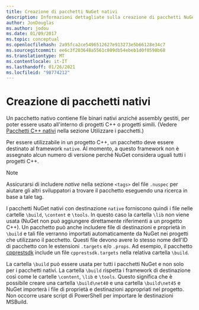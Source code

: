 ```yaml
---
title: Creazione di pacchetti NuGet nativi
description: Informazioni dettagliate sulla creazione di pacchetti NuGet nativi che contengono codice C++ anziché codice gestito, da usare in progetti C++.
author: JonDouglas
ms.author: jodou
ms.date: 01/09/2017
ms.topic: conceptual
ms.openlocfilehash: 2a95fca2ce5496512627e913273e5b66128e34c7
ms.sourcegitcommit: ee6c3f203648a5561c809db54ebeb1d0f0598b68
ms.translationtype: MT
ms.contentlocale: it-IT
ms.lasthandoff: 01/26/2021
ms.locfileid: "98774212"
---
```

# <a name="creating-native-packages"></a>Creazione di pacchetti nativi

Un pacchetto nativo contiene file binari nativi anziché assembly gestiti, per poter essere usato all'interno di progetti C++ o progetti simili. (Vedere [Pacchetti C++ nativi](../consume-packages/finding-and-choosing-packages.md#native-c-packages) nella sezione Utilizzare i pacchetti.)

Per essere utilizzabile in un progetto C++, un pacchetto deve essere destinato al framework `native`. Al momento, a questo framework non è assegnato alcun numero di versione perché NuGet considera uguali tutti i progetti C++.

> [!Note]
> Assicurarsi di includere *native* nella sezione `<tags>` del file `.nuspec` per aiutare gli altri sviluppatori a trovare il pacchetto eseguendo una ricerca in base a tale tag.

I pacchetti NuGet nativi con destinazione `native` forniscono quindi i file nelle cartelle `\build`, `\content` e `\tools`. In questo caso la cartella `\lib` non viene usata (NuGet non può aggiungere direttamente riferimenti a un progetto C++). Un pacchetto può anche includere file di destinazioni e proprietà in `\build` e tali file verranno importati automaticamente da NuGet nei progetti che utilizzano il pacchetto. Questi file devono avere lo stesso nome dell'ID di pacchetto con le estensioni `.targets` e/o `.props`. Ad esempio, il pacchetto [cpprestsdk](https://nuget.org/packages/cpprestsdk/) include un file `cpprestsdk.targets` nella relativa cartella `\build`.

La cartella `\build` può essere usata per tutti i pacchetti NuGet e non solo per i pacchetti nativi. La cartella `\build` rispetta i framework di destinazione così come le cartelle `\content`, `\lib` e `\tools`. Questo significa che è possibile creare una cartella `\build\net40` e una cartella `\build\net45` e NuGet importerà i file di proprietà e destinazioni appropriati nel progetto. Non occorre usare script di PowerShell per importare le destinazioni MSBuild.
